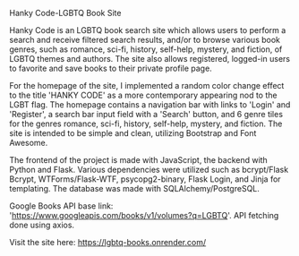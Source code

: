 Hanky Code-LGBTQ Book Site

Hanky Code is an LGBTQ book search site which allows users to perform a search and receive filtered search results, and/or to browse various book genres, such as romance, sci-fi, history, self-help, mystery, and fiction, of LGBTQ themes and authors. The site also allows registered, logged-in users to favorite and save books to their private profile page.

For the homepage of the site, I implemented a random color change effect to the title 'HANKY CODE' as a more contemporary appearing nod to the LGBT flag. The homepage contains a navigation bar with links to 'Login' and 'Register', a search bar input field with a 'Search' button, and 6 genre tiles for the genres romance, sci-fi, history, self-help, mystery, and fiction. The site is intended to be simple and clean, utilizing Bootstrap and Font Awesome.

The frontend of the project is made with JavaScript, the backend with Python and Flask. Various dependencies were utilized such as bcrypt/Flask Bcrypt, WTForms/Flask-WTF, psycopg2-binary, Flask Login, and Jinja for templating. The database was made with SQLAlchemy/PostgreSQL.

Google Books API base link: 'https://www.googleapis.com/books/v1/volumes?q=LGBTQ'. API fetching done using axios.

Visit the site here: https://lgbtq-books.onrender.com/

